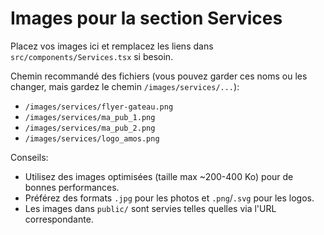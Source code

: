 # Images pour la section Services

Placez vos images ici et remplacez les liens dans `src/components/Services.tsx` si besoin.

Chemin recommandé des fichiers (vous pouvez garder ces noms ou les changer, mais gardez le chemin `/images/services/...`):

- `/images/services/flyer-gateau.png`
- `/images/services/ma_pub_1.png`
- `/images/services/ma_pub_2.png`
- `/images/services/logo_amos.png`

Conseils:
- Utilisez des images optimisées (taille max ~200-400 Ko) pour de bonnes performances.
- Préférez des formats `.jpg` pour les photos et `.png`/`.svg` pour les logos.
- Les images dans `public/` sont servies telles quelles via l'URL correspondante.
